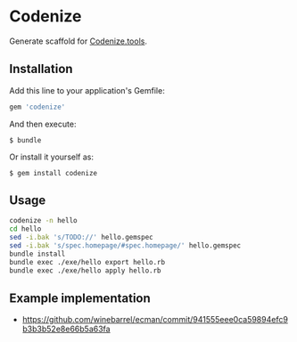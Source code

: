 # Codenize

Generate scaffold for [Codenize.tools](https://codenize.tools/).

## Installation

Add this line to your application's Gemfile:

```ruby
gem 'codenize'
```

And then execute:

    $ bundle

Or install it yourself as:

    $ gem install codenize

## Usage

```sh
codenize -n hello
cd hello
sed -i.bak 's/TODO://' hello.gemspec
sed -i.bak 's/spec.homepage/#spec.homepage/' hello.gemspec
bundle install
bundle exec ./exe/hello export hello.rb
bundle exec ./exe/hello apply hello.rb
```

## Example implementation

- https://github.com/winebarrel/ecman/commit/941555eee0ca59894efc9b3b3b52e8e66b5a63fa
